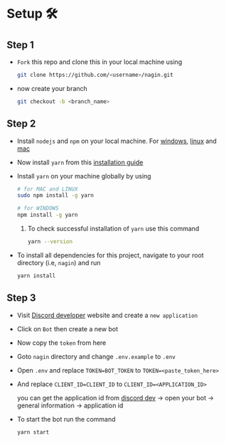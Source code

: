 # Setup 🛠️

## Step 1

- `Fork` this repo and clone this in your local machine using

    ```sh
    git clone https://github.com/<username>/nagin.git
    ```

- now create your branch

    ```sh
    git checkout -b <branch_name>
    ```

## Step 2

- Install `nodejs` and `npm` on your local machine. For [windows](https://www.geeksforgeeks.org/installation-of-node-js-on-windows/), [linux](https://www.digitalocean.com/community/tutorials/how-to-install-node-js-on-ubuntu-20-04) and [mac](https://nodesource.com/blog/installing-nodejs-tutorial-mac-os-x/)
- Now install `yarn` from this [installation guide](https://classic.yarnpkg.com/en/docs/install)

- Install `yarn` on your machine globally by using

    ```sh
    # for MAC and LINUX
    sudo npm install -g yarn

    # for WINDOWS
    npm install -g yarn
    ```

    1. To check successful installation of `yarn` use this command

        ```sh
        yarn --version
        ```

- To install all dependencies for this project, navigate to your root directory (i.e, `nagin`) and run

    ```sh
    yarn install
    ```

## Step 3

- Visit [Discord developer](https://discord.com/developers) website and create a `new application`

- Click on `Bot` then create a new bot

- Now copy the `token` from here

- Goto `nagin` directory and change `.env.example` to `.env`
- Open `.env` and replace `TOKEN=BOT_TOKEN` to `TOKEN=<paste_token_here>`
- And replace `CLIENT_ID=CLIENT_ID` to `CLIENT_ID=<APPLICATION_ID>`

    you can get the application id from [discord dev](https://discord.com/developers/applications) -> open your bot -> general information -> application id

- To start the bot run the command

    ```sh
    yarn start
    ```
